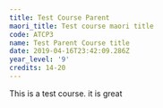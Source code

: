 ```yaml
---
title: Test Course Parent
maori_title: Test course maori title
code: ATCP3
name: Test Parent Course title
date: 2019-04-16T23:42:09.286Z
year_level: '9'
credits: 14-20
---
```

This is a test course. it is great
